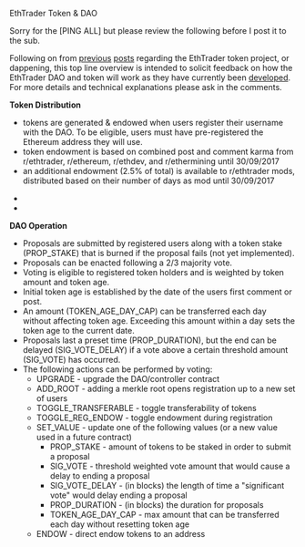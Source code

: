 EthTrader Token & DAO

Sorry for the [PING ALL] but please review the following before I post it to the sub.

Following on from [previous](https://www.reddit.com/r/ethtrader/comments/72scaj/ethtrader_the_dappening/) [posts](https://www.reddit.com/r/EthTraderAdmin/comments/74fo24/dappening_progressdemo/) regarding the EthTrader token project, or dappening, this top line overview is intended to solicit feedback on how the EthTrader DAO and token will work as they have currently been [developed](https://github.com/EthTrader/dappening). For more details and technical explanations please ask in the comments.

**Token Distribution**

* tokens are generated & endowed when users register their username with the DAO. To be eligible, users must have pre-registered the Ethereum address they will use.
* token endowment is based on combined post and comment karma from r/ethtrader, r/ethereum, r/ethdev, and r/ethermining until 30/09/2017
* an additional endowment (2.5% of total) is available to r/ethtrader mods, distributed based on their number of days as mod until 30/09/2017

-
-

**DAO Operation**

* Proposals are submitted by registered users along with a token stake (PROP_STAKE) that is burned if the proposal fails (not yet implemented).
* Proposals can be enacted following a 2/3 majority vote.
* Voting is eligible to registered token holders and is weighted by token amount and token age.
* Initial token age is established by the date of the users first comment or post.
* An amount (TOKEN_AGE_DAY_CAP) can be transferred each day without affecting token age. Exceeding this amount within a day sets the token age to the current date.
* Proposals last a preset time (PROP_DURATION), but the end can be delayed (SIG_VOTE_DELAY) if a vote above a certain threshold amount (SIG_VOTE) has occurred.
* The following actions can be performed by voting:
    * UPGRADE - upgrade the DAO/controller contract
    * ADD_ROOT - adding a merkle root opens registration up to a new set of users
    * TOGGLE_TRANSFERABLE - toggle transferability of tokens
    * TOGGLE_REG_ENDOW - toggle endowment during registration
    * SET_VALUE - update one of the following values (or a new value used in a future contract)
        * PROP_STAKE - amount of tokens to be staked in order to submit a proposal
        * SIG_VOTE - threshold weighted vote amount that would cause a delay to ending a proposal
        * SIG_VOTE_DELAY - (in blocks) the length of time a "significant vote" would delay ending a proposal
        * PROP_DURATION - (in blocks) the duration for proposals
        * TOKEN_AGE_DAY_CAP - max amount that can be transferred each day without resetting token age
    * ENDOW - direct endow tokens to an address
